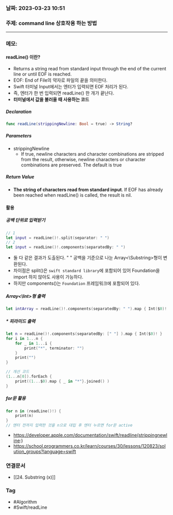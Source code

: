 ### 날짜: 2023-03-23 10:51

### 주제: command line 상호작용 하는 방법
---
### 메모: 
#### readLine() 이란? 
- Returns a string read from standard input through the end of the current line or until EOF is reached. 
- EOF: End of File의 약자로 파일의 끝을 의미한다. 
- Swift 터미널 Input에서는 엔터가 입력되면 EOF 처리가 된다. 
- 즉, 엔터가 한 번 입력되면 readLine() 한 개가 끝난다.
- **터미널에서 값을 불러올 때 사용하는 코드**
##### Declaration
~~~ swift 
func readLine(strippingNewline: Bool = true) -> String? 
~~~
##### Parameters
- strippingNewline 
	- If true, newline characters and character combinations are stripped from the result, otherwise, newline characters or character combinations are preserved. The default is true 
##### Return Value 
- **The string of characters read from standard input**. If EOF has already been reached when readLine() is called, the result is nil. 
#### 활용
##### 공백 단위로 입력받기
~~~ swift 
// 1
let input = readLine()!.split(separator: " ")
// 2
let input = readLine()!.components(separatedBy: " ")
~~~
- 둘 다 같은 결과가 도출된다. " " 공백을 기준으로 나눈 Array<\Substring>형이 변환된다. 
- 차이점은 split()은 `swift standard library`에 포함되어 있어 Foundation을 import 하지 않아도 사용이 가능하다. 
- 하지만 components()는 `Foundation` 프레임워크에 포함되어 있다.
##### Array<\Int>형 출력
~~~ swift 
let intArray = readLine()!.components(separatedBy: " ").map { Int($0)! }
~~~
##### * 피라미드 출력
~~~ swift 
let n = readLine()!.components(separatedBy: [" "] ).map { Int($0)! }
for i in 1...n { 
	for _ in 1...i { 
		print("*", terminator: "")
	}
	print("")
}

// 개선 코드 
(1...n[0]).forEach { 
	print((1...$0).map { _ in "*"}.joined() )
}
~~~
##### for문 활용 
~~~ swift 
for n in (readLine()!) { 
	print(n)
}
// 엔터 전까지 입력한 것을 n으로 대입 후 엔터 누르면 for문 active
~~~
- https://developer.apple.com/documentation/swift/readline(strippingnewline:)
- https://school.programmers.co.kr/learn/courses/30/lessons/120823/solution_groups?language=swift
### 연결문서 
- [[24. Substring (x)]]

### Tag
- #Algorithm 
- #Swift/readLine